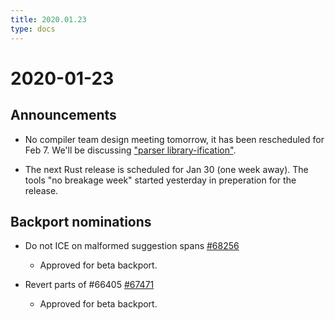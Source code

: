 ```yaml
---
title: 2020.01.23
type: docs
---
```


# 2020-01-23

## Announcements

- No compiler team design meeting tomorrow, it has been rescheduled for Feb 7.
We'll be discussing ["parser library-ification"][parser].

- The next Rust release is scheduled for Jan 30 (one week away).
The tools "no breakage week" started yesterday in preperation for the release.

## Backport nominations

- Do not ICE on malformed suggestion spans [#68256]
  - Approved for beta backport.

- Revert parts of #66405 [#67471]
  - Approved for beta backport.

[#67471]: https://github.com/rust-lang/rust/pull/67471
[#68256]: https://github.com/rust-lang/rust/pull/68256
[parser]: https://github.com/rust-lang/compiler-team/issues/237
